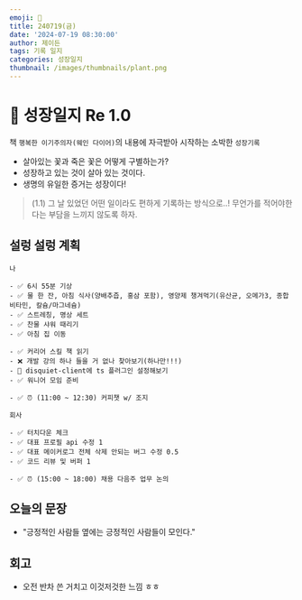 ```yaml
---
emoji: 🌱
title: 240719(금)
date: '2024-07-19 08:30:00'
author: 제이든
tags: 기록 일지
categories: 성장일지
thumbnail: /images/thumbnails/plant.png
---
```


# 🌱 성장일지 Re 1.0

책 `행복한 이기주의자(웨인 다이어)`의 내용에 자극받아 시작하는 소박한 `성장기록`

- 살아있는 꽃과 죽은 꽃은 어떻게 구별하는가?
- 성장하고 있는 것이 살아 있는 것이다.
- 생명의 유일한 증거는 성장이다!

> (1.1) 그 날 있었던 어떤 일이라도 편하게 기록하는 방식으로..! 무언가를 적어야한다는 부담을 느끼지 않도록 하자.

## 설렁 설렁 계획

```plaintext
나

- ✅ 6시 55분 기상
- ✅ 물 한 잔, 아침 식사(양배추즙, 홍삼 포함), 영양제 챙겨먹기(유산균, 오메가3, 종합 비타민, 칼슘/마그네슘)
- ✅ 스트레칭, 명상 세트
- ✅ 찬물 샤워 때리기
- ✅ 아침 집 이동

- ✅ 커리어 스킬 책 읽기
- ❌ 개발 강의 하나 들을 거 없나 찾아보기(하나만!!!)
- 🌱 disquiet-client에 ts 플러그인 설정해보기
- ✅ 워니어 모임 준비

- ✅ ⏰ (11:00 ~ 12:30) 커피챗 w/ 조지

회사

- ✅ 터치다운 체크
- ✅ 대표 프로필 api 수정 1
- ✅ 대표 메이커로그 전체 삭제 안되는 버그 수정 0.5
- ✅ 코드 리뷰 및 버퍼 1

- ✅ ⏰ (15:00 ~ 18:00) 채용 다음주 업무 논의
```

## 오늘의 문장

- "긍정적인 사람들 옆에는 긍정적인 사람들이 모인다."

## 회고

- 오전 반차 쓴 거치고 이것저것한 느낌 ㅎㅎ
